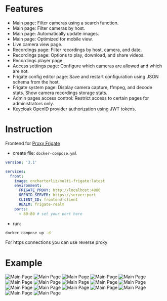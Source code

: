 # Features
- Main page: Filter cameras using a search function.
- Main page: Filter cameras by host.
- Main page: Automatically update images.
- Main page: Optimized for mobile view.
- Live camera view page.
- Recordings page: Filter recordings by host, camera, and date.
- Recordings page: Options to play, download, and share videos.
- Recordings player page.
- Access settings page: Configure which cameras are allowed and which are not.
- Frigate config editor page: Save and restart configuration using JSON schema from the host.
- Frigate system page: Display camera capture, ffmpeg, and decode stats. Show camera recordings storage stats.
- Admin pages access control: Restrict access to certain pages for administrators only.
- Keycloak OpenID provider authorization using JWT tokens.
# Instruction
Frontend for [Proxy Frigate](https://github.com/NlightN22/frigate-proxy)
 - create file: `docker-compose.yml`
```yml
version: '3.1'

services:
  front:
    image: oncharterliz/multi-frigate:latest
    environment:
      FRIGATE_PROXY: http://localhost:4000
      OPENID_SERVER: https://server:port
      CLIENT_ID: frontend-client
      REALM: frigate-realm
    ports:
      - 80:80 # set your port here
```
- run: 
```bash
docker compose up -d
```
For https connections you can use reverse proxy
# Example
![Main Page](example/screens/MainPage_1.png)
![Main Page](example/screens/MainPage_2.png)
![Main Page](example/screens/RecordingsPage_1.png)
![Main Page](example/screens/RecordingsPage_2.png)
![Main Page](example/screens/RecordingsPage_3.png)
![Main Page](example/screens/RecordingsPage_4.png)
![Main Page](example/screens/RecordingsPage_5.png)
![Main Page](example/screens/LiveCameraPage.png)
![Main Page](example/screens/SettingsPage.png)
![Main Page](example/screens/VideoPlayerPage.png)
![Main Page](example/screens/FrigateConfigPage.png)
![Main Page](example/screens/FrigateServersPage_1.png)
![Main Page](example/screens/FrigateServersPage_2.png)
![Main Page](example/screens/FrigateStatsPage_1.png)
![Main Page](example/screens/FrigateStatsPage_2.png)
![Main Page](example/screens/FrigateStatsPage_3.png)
![Main Page](example/screens/AccessSettingsPage_1.png)